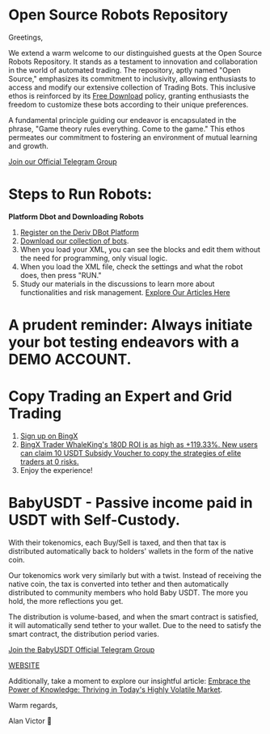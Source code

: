 # Open Source Robots Repository

Greetings,

We extend a warm welcome to our distinguished guests at the Open Source Robots Repository. It stands as a testament to innovation and collaboration in the world of automated trading. The repository, aptly named "Open Source," emphasizes its commitment to inclusivity, allowing enthusiasts to access and modify our extensive collection of Trading Bots. This inclusive ethos is reinforced by its [Free Download](https://github.com/alanvito1/Binary-Robots/archive/refs/heads/master.zip) policy, granting enthusiasts the freedom to customize these bots according to their unique preferences.

A fundamental principle guiding our endeavor is encapsulated in the phrase, "Game theory rules everything. Come to the game." This ethos permeates our commitment to fostering an environment of mutual learning and growth.

[Join our Official Telegram Group](https://t.me/superbinarybots)

# Steps to Run Robots:

**Platform Dbot and Downloading Robots**
1. [Register on the Deriv DBot Platform](https://track.deriv.com/_h1BT0Uryldi34Ib7uprVbWNd7ZgqdRLk/1/)
2. [Download our collection of bots](https://github.com/alanvito1/Binary-Robots/archive/refs/heads/master.zip).
3. When you load your XML, you can see the blocks and edit them without the need for programming, only visual logic.
4. When you load the XML file, check the settings and what the robot does, then press "RUN."
5. Study our materials in the discussions to learn more about functionalities and risk management. [Explore Our Articles Here](https://github.com/alanvito1/Binary-Robots/discussions)

# A prudent reminder: Always initiate your bot testing endeavors with a DEMO ACCOUNT.

# Copy Trading an Expert and Grid Trading
1. [Sign up on BingX](https://bingx.com/invite/TLU7DW)
2. [BingX Trader WhaleKing's 180D ROI is as high as +119.33%. New users can claim 10 USDT Subsidy Voucher to copy the strategies of elite traders at 0 risks.](https://bingx.com/int/4ORY7J)
3. Enjoy the experience!

# BabyUSDT - Passive income paid in USDT with Self-Custody.

With their tokenomics, each Buy/Sell is taxed, and then that tax is distributed automatically back to holders' wallets in the form of the native coin.

Our tokenomics work very similarly but with a twist. Instead of receiving the native coin, the tax is converted into tether and then automatically distributed to community members who hold Baby USDT. The more you hold, the more reflections you get.

The distribution is volume-based, and when the smart contract is satisfied, it will automatically send tether to your wallet. Due to the need to satisfy the smart contract, the distribution period varies.

[Join the BabyUSDT Official Telegram Group](https://t.me/BabyUSDToken)

[WEBSITE](https://gateway.pinata.cloud/ipfs/QmZSimPsR5Ab4dvXGeGV9qdSp2DpbPxsKBzrBq98g4iujC/BabyUSDT%20Website%20-%20Copy.html)

Additionally, take a moment to explore our insightful article: [Embrace the Power of Knowledge: Thriving in Today's Highly Volatile Market](https://www.dinheiroedestinos.com.br/2023/06/embrace-power-of-knowledge-thriving-in.html).

Warm regards,

Alan Victor 🚀
